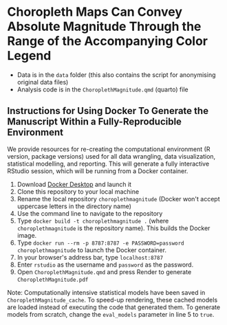 # Choropleth Maps Can Convey Absolute Magnitude Through the Range of the Accompanying Color Legend

* Data is in the `data` folder (this also contains the script for anonymising original data files)
* Analysis code is in the `ChoroplethMagnitude.qmd` (quarto) file

## Instructions for Using Docker To Generate the Manuscript Within a Fully-Reproducible Environment

We provide resources for re-creating the computational environment (R version, package versions) used for all data wrangling, data visualization, statistical modelling, and reporting. This will generate a fully interactive RStudio session, which will be running from a Docker container.

1. Download [Docker Desktop](https://www.docker.com) and launch it
2. Clone this repository to your local machine
3. Rename the local repository `choroplethmagnitude` (Docker won't accept uppercase letters in the directory name)
4. Use the command line to navigate to the repository
5. Type `docker build -t choroplethmagnitude .` (where `choroplethmagnitude` is the repository name). This builds the Docker image.
6. Type `docker run --rm -p 8787:8787 -e PASSWORD=password choroplethmagnitude` to launch the Docker container.
7. In your browser's address bar, type `localhost:8787`
8. Enter `rstudio` as the username and `password` as the password. 
9. Open `ChoroplethMagnitude.qmd` and press Render to generate `ChoroplethMagnitude.pdf`

Note: Computationally intensive statistical models have been saved in `ChoroplethMagnitude_cache`. To speed-up rendering, these cached models are loaded instead of executing the code that generated them. To generate models from scratch, change the `eval_models` parameter in line 5 to `true`.

